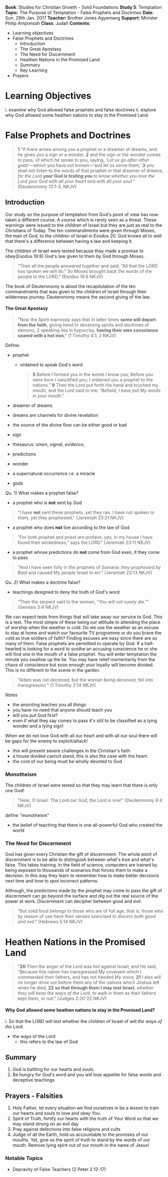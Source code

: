 **Book**: Studies for Christian Growth - Solid Foundations
**Study 5**: Temptation
**Topic**: The Purpose of Temptation - False Prophets and Doctrines
**Date**: Sun. 29th Jan. 2017
**Teacher**: Brother Jones Agyemang
**Support**: Minister Philip Amponsah
**Class**: Judah
**Contents**:

* Learning objectives
* False Prophets and Doctrines
  * Introduction
  * The Great Apostasy
  * The Need for Discernment
  * Heathen Nations in the Promised Land
  * Summary
  * Key Learning
* Prayers

# Learning Objectives
 i. examine why God allowed false prophets and false doctrines
 ii. explore why God allowed some heathen nations to stay in the Promised Land

# False Prophets and Doctrines
> **1** “If there arises among you a prophet or a dreamer of dreams, and he gives you a sign or a wonder, 
**2** and the sign or the wonder comes to pass, of which he spoke to you, saying, ‘_Let us go after other gods_’—which you have not known—‘and let us serve them,’ 
**3** you shall not listen to the words of that prophet or that dreamer of dreams, _for the Lord **your God is testing you** to know whether you love the Lord your God with all your heart and with all your soul._"
(Deuteronomy 13:1-3, NKJV)

## Introduction
Our study on the purpose of temptation from God's point of view has now taken a different course. A course which is rarely seen as a threat. These warnings were issued to the children of Israel but they are just as real to the Christians of Today. 
The ten commandments were given through Moses, the man of God, to the children of Israel in Exodus 20. God knows all to well that there's a difference between having a law and keeping it. 

The children of Israel were tested because they made a promise to obey(Exodus 19:8) God's law given to them by God through Moses.
> "Then all the people answered together and said, "All that the LORD has spoken we will do." So Moses brought back the words of the people to the LORD." 
(Exodus 19:8 NKJV)

The book of Deuteronomy is about the recapitulation of the ten commandments that was given to the children of Israel through their wilderness journey. Deuteronomy means the second giving of the law. 

#### The Great Apostasy
> "Now the Spirit expressly says that in latter times **some will depart from the faith**, giving heed to deceiving spirits and doctrines of demons, 2 speaking lies in hypocrisy, **having their own conscience seared with a hot iron**,"
(1 Timothy 4:1, 2 NKJV)

Define:
 - prophet
   - ordained to speak God's word
     > **5** Before I formed you in the womb I knew you; Before you were born I sanctified you; I ordained you a prophet to the nations.”
     **9** Then the Lord put forth His hand and touched my mouth, and the Lord said to me: “_Behold, I have put My words in your mouth_."

 - dreamer of dreams
  - dreams are channels for divine revelation
  - the source of the divine flow can be either good or bad
 - sign
  - thesaurus: _omen_, _signal_, _evidence_, 
  - predictions
 - wonder
  - a supernatural occurrence i.e. a miracle
 - gods

Qu. 1) What makes a prophet false?
 - a prophet who is **not** sent by God 
  > "I have **not** sent these prophets, yet they ran. I have not spoken to them, yet they prophesied." (Jeremiah 23:21 NKJV)
 - a prophet who does **not** live according to the law of God
  >"For both prophet and priest are profane; yes, in my house I have found their wickedness," says the LORD" (Jeremiah 23:11 NKJV)
 - a prophet whose predictions do **not** come from God even, if they come to pass
  >"And I have seen folly in the prophets of Samaria: _they prophesied by Baal_ and caused My people Israel to err." (Jeremiah 23:13 NKJV)
 
Qu. 2) What makes a doctrine false?
 - teachings designed to deny the truth of God's word
 > "Then the serpent said to the woman, "_You will not surely die_."" 
 (Genesis 3:4 NKJV)

We can expect tests from things that will take away our service to God. This is a test. The most simple of these being our attitude to attending the place of worship when the weather is cold. Do we use the weather as an excuse to stay at home and watch our favourite TV programme or do you brave the cold as true soldiers of faith?
Finding excuses are easy since there are so many of them. False prophets are permitted to operate by God. If a half-hearted is looking for a word to soothe an accusing conscience he or she will find one in the mouth of a false prophet. You will enter temptation the minute you swallow up the lie. You may have relief momentarily from the chaos of conscience but soon enough your loyalty will become divided. This is no different to the scene in the garden. 

> "Adam was not deceived, but the woman _being deceived_, fell into transgression." 
(1 Timothy 2:14 NKJV)

Notes
 - the anointing teaches you all things
 - you have no need that anyone should teach you
 - will you put God first?
 - even if what they say comes to pass it's still to be classified as a lying wonder and a lying sign!

When we do not love God with all our heart and with all our soul there will be gaps for the enemy to exploit/attack!
- this will present severe challenges in the Christian's faith
- a house divided cannot stand, this is also the case with the heart.
- the core of our being must be wholly devoted to God 

### Monotheism
The children of Israel were tested so that they may learn that there is only one God!
> "Hear, O Israel: The Lord our God, the Lord is one!"
(Deuteronomy 6:4 NKJV)

define "monotheism"
 - the belief of teaching that there is one all-powerful God who created the world

### The Need for Discernment
God has given every Christian the gift of discernment. 
The whole point of discernment is to be able to distinguish between what's true and what's false. This takes training. In the field of science, computers are trained by being exposed to thousands of scenarios that forces them to make a decision. In this way they learn to remember how to make better decisions next time and how to spot incorrect patterns.

Although, the predictions made by the prophet may come to pass the gift of discernment can go beyond the surface and dig out the real source of the power at work. Discernment can decipher between good and evil.
>"But solid food belongs to those who are of full age, that is, those who by reason of use have their senses _exercised to discern both good and evil_."
(Hebrews 5:14 NKJV)

# Heathen Nations in the Promised Land
> "**20** Then the anger of the Lord was hot against Israel; and He said, “Because this nation has transgressed My covenant which I commanded their fathers, and has not heeded My voice, 
**21** I also will no longer drive out before them any of the nations which Joshua left when he died, 
**22** **so that through them I may test Israel**, _whether they will keep the ways of the Lord_, to walk in them as their fathers kept them, or not.”
(Judges 2:20-22 NKJV)

#### Why God allowed some heathen nations to stay in the Promised Land?
i. So that the LORD will test whether the children of Israel of will _the ways of the Lord_.

- the ways of the Lord
  - this refers to the law of God

## Summary
1. God is battling for our hearts and souls.
2. Be hungry for God's word and you will lose appetite for false words and deceptive teachings

## Prayers - Falsities 
1. Holy Father, let every situation we find ourselves in be a lesson to train our hearts and souls to love and obey You.
2. Spirit of Truth, fortify our hearts with the truth of Your Word so that we may stand strong on an evil day
3. Pray against defections into false religions and cults
4. Judge of all the Earth, hold us accountable to the promises of our mouths. Yet, give us the spirit of truth to stand by the words of our mouth. Remove lying spirit out of our mouth in the name of Jesus!

### Notable Topics
 - Depravity of False Teachers (2 Peter 2:12-17)




